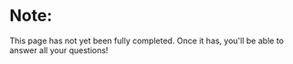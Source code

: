 <html>
 <head>
  <meta name="description" content="Learn how to use SysDVR to capture your switch wirelessley from your PC!">
  <title>Streaming New Horizons</title>
</head> 
</html>

# Note:
This page has not yet been fully completed. Once it has, you'll be able to answer all your questions!
